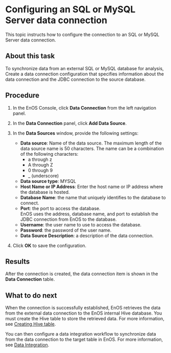 # Configuring an SQL or MySQL Server data connection

This topic instructs how to configure the connection to an SQL or MySQL Server data connection.


## About this task
To synchronize data from an external SQL or MySQL database for analysis, Create a data connection configuration that specifies information about the data connection and the JDBC connection to the source database.

## Procedure

1. In the EnOS Console, click **Data Connection** from the left navigation panel.

2. In the **Data Connection** panel, click **Add Data Source**.

3. In the **Data Sources** window, provide the following settings:

   - **Data source**: Name of the data source. The maximum length of the data source name is 50 characters. The name can be a combination of the following characters:
     - a through z
     - A through Z
     - 0 through 9
     - _ (underscore)  
   - **Data source type**: MYSQL   
   - **Host Name or IP Address**: Enter the host name or IP address where the database is hosted.
   - **Database Name**: the name that uniquely identifies to the database to connect.
   - **Port**: the port to access the database.  
      EnOS uses the address, database name, and port to establish the JDBC connection from EnOS to the database.
   - **Username**: the user name to use to access the database.
   - **Password**: the password of the user name.
   - **Data Source Description**: a description of the data connection.

4. Click **OK** to save the configuration.


## Results

After the connection is created, the data connection item is shown in the **Data Connection** table.

## What to do next

When the connection is successfully established, EnOS retrieves the data from the external data connection to the EnOS internal Hive database. You must create the Hive table to store the retrieved data. For more information, see [Creating Hive table](/docs/offline-data/en/dev/data_explorer/creating_hivetable.html).

You can then configure a data integration workflow to synchronize data from the data connection to the target table in EnOS. For more information, see [Data Integration](../data_integration/index).
